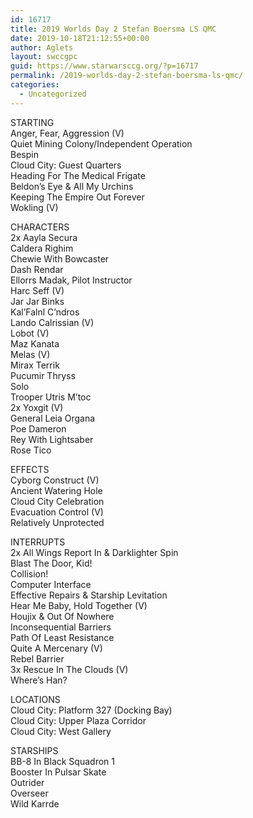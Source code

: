 ```yaml
---
id: 16717
title: 2019 Worlds Day 2 Stefan Boersma LS QMC
date: 2019-10-18T21:12:55+00:00
author: Aglets
layout: swccgpc
guid: https://www.starwarsccg.org/?p=16717
permalink: /2019-worlds-day-2-stefan-boersma-ls-qmc/
categories:
  - Uncategorized
---
```

STARTING  
Anger, Fear, Aggression (V)  
Quiet Mining Colony/Independent Operation  
Bespin  
Cloud City: Guest Quarters  
Heading For The Medical Frigate  
Beldon&#8217;s Eye & All My Urchins  
Keeping The Empire Out Forever  
Wokling (V)

CHARACTERS  
2x Aayla Secura  
Caldera Righim  
Chewie With Bowcaster  
Dash Rendar  
Ellorrs Madak, Pilot Instructor  
Harc Seff (V)  
Jar Jar Binks  
Kal&#8217;Falnl C&#8217;ndros  
Lando Calrissian (V)  
Lobot (V)  
Maz Kanata  
Melas (V)  
Mirax Terrik  
Pucumir Thryss  
Solo  
Trooper Utris M&#8217;toc  
2x Yoxgit (V)  
General Leia Organa  
Poe Dameron  
Rey With Lightsaber  
Rose Tico

EFFECTS  
Cyborg Construct (V)  
Ancient Watering Hole  
Cloud City Celebration  
Evacuation Control (V)  
Relatively Unprotected

INTERRUPTS  
2x All Wings Report In & Darklighter Spin  
Blast The Door, Kid!  
Collision!  
Computer Interface  
Effective Repairs & Starship Levitation  
Hear Me Baby, Hold Together (V)  
Houjix & Out Of Nowhere  
Inconsequential Barriers  
Path Of Least Resistance  
Quite A Mercenary (V)  
Rebel Barrier  
3x Rescue In The Clouds (V)  
Where&#8217;s Han?

LOCATIONS  
Cloud City: Platform 327 (Docking Bay)  
Cloud City: Upper Plaza Corridor  
Cloud City: West Gallery

STARSHIPS  
BB-8 In Black Squadron 1  
Booster In Pulsar Skate  
Outrider  
Overseer  
Wild Karrde